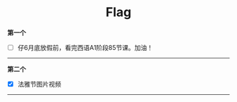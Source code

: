 
# <center>Flag</center>

**第一个**  
- [ ] 仔6月底放假前，看完西语A1阶段85节课。加油！  

---
**第二个**  
- [x] 法雅节图片视频  

---